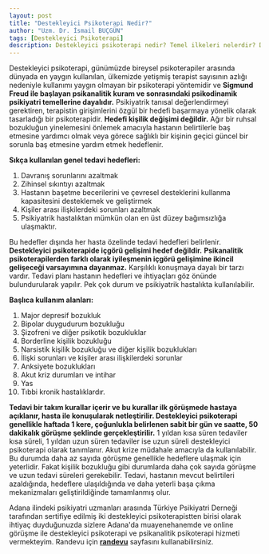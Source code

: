 ```yaml
---
layout: post
title: "Destekleyici Psikoterapi Nedir?"
author: "Uzm. Dr. İsmail BUÇGÜN"
tags: [Destekleyici Psikoterapi]
description: Destekleyici psikoterapi nedir? Temel ilkeleri nelerdir? Destekleyici psikoterapi hangi durumlarda kullanılır? Adana'da destekleyici psikoterapist olan psikiyatri uzmanı var mıdır? Terapi kuralları nelerdir?
---
```


Destekleyici psikoterapi, günümüzde bireysel psikoterapiler arasında dünyada en yaygın kullanılan, ülkemizde yetişmiş terapist sayısının azlığı nedeniyle kullanımı yaygın olmayan bir psikoterapi yöntemidir ve **Sigmund Freud ile başlayan psikanalitik kuram ve sonrasındaki psikodinamik psikiyatri temellerine dayalıdır.** Psikiyatrik tanısal değerlendirmeyi gerektiren, terapistin girişimlerini özgül bir hedefi başarmaya yönelik olarak tasarladığı bir psikoterapidir. **Hedefi kişilik değişimi değildir.** Ağır bir ruhsal bozukluğun yinelemesini önlemek amacıyla hastanın belirtilerle baş etmesine yardımcı olmak veya görece sağlıklı bir kişinin geçici güncel bir sorunla baş etmesine yardım etmek hedeflenir. 

**Sıkça kullanılan genel tedavi hedefleri:**
1. Davranış sorunlarını azaltmak
2. Zihinsel sıkıntıyı azaltmak
3. Hastanın başetme becerilerini ve çevresel desteklerini kullanma kapasitesini desteklemek ve geliştirmek
4. Kişiler arası ilişkilerdeki sorunları azaltmak
5. Psikiyatrik hastalıktan mümkün olan en üst düzey bağımsızlığa ulaşmaktır.

Bu hedefler dışında her hasta özelinde tedavi hedefleri belirlenir. **Destekleyici psikoterapide içgörü gelişimi hedef değildir.** **Psikanalitik psikoterapilerden farklı olarak iyileşmenin içgörü gelişimine ikincil gelişeceği varsayımına dayanmaz.**
Karşılıklı konuşmaya dayalı bir tarzı vardır. Tedavi planı hastanın hedefleri ve ihtiyaçları göz önünde bulundurularak yapılır. Pek çok durum ve psikiyatrik hastalıkta kullanılabilir.

**Başlıca kullanım alanları:**
1. Major depresif bozukluk
2. Bipolar duygudurum bozukluğu
3. Şizofreni ve diğer psikotik bozukluklar
4. Borderline kişilik bozukluğu
5. Narsistik kişilik bozukluğu ve diğer kişilik bozuklukları
6. İlişki sorunları ve kişiler arası ilişkilerdeki sorunlar
7. Anksiyete bozuklukları
8. Akut kriz durumları ve intihar
9. Yas
10. Tıbbi kronik hastalıklardır.

**Tedavi bir takım kurallar içerir ve bu kurallar ilk görüşmede hastaya açıklanır, hasta ile konuşularak netleştirilir. Destekleyici psikoterapi genellikle haftada 1 kere, çoğunlukla belirlenen sabit bir gün ve saatte, 50 dakikalık görüşme şeklinde gerçekleştirilir.** 1 yıldan kısa süren tedaviler kısa süreli, 1 yıldan uzun süren tedaviler ise uzun süreli destekleyici psikoterapi olarak tanımlanır. Akut krize müdahale amacıyla da kullanılabilir. Bu durumda daha az sayıda görüşme genellikle hedeflere ulaşmak için yeterlidir. Fakat kişilik bozukluğu gibi durumlarda daha çok sayıda görüşme ve uzun tedavi süreleri gerekebilir. Tedavi, hastanın mevcut belirtileri azaldığında, hedeflere ulaşıldığında ve daha yeterli başa çıkma mekanizmaları geliştirildiğinde tamamlanmış olur.

Adana ilindeki psikiyatri uzmanları arasında Türkiye Psikiyatri Derneği tarafından sertifiye edilmiş iki destekleyici psikoterapistten birisi olarak ihtiyaç duyduğunuzda sizlere Adana'da muayenehanemde ve online görüşme ile destekleyici psikoterapi ve psikanalitik psikoterapi hizmeti vermekteyim. Randevu için **[randevu](/randevu)** sayfasını kullanabilirsiniz.